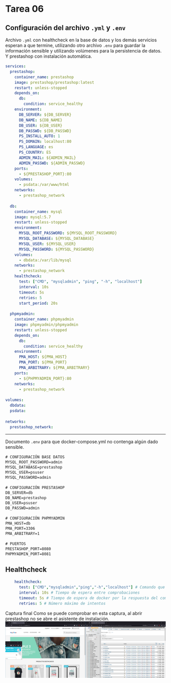# Tarea 06

## Configuración del archivo ``.yml`` y ``.env``

Archivo ``.yml`` con healthcheck en la base de datos y los demás servicios esperan a que termine, utilizando otro archivo ``.env`` para guardar la información sensible y utilizando
volúmenes para la persistencia de datos. Y prestashop con instalación automática.
`````yaml
services:
  prestashop:
    container_name: prestashop
    image: prestashop/prestashop:latest
    restart: unless-stopped
    depends_on:
      db:
        condition: service_healthy
    environment:
      DB_SERVER: ${DB_SERVER}
      DB_NAME: ${DB_NAME}
      DB_USER: ${DB_USER}
      DB_PASSWD: ${DB_PASSWD}
      PS_INSTALL_AUTO: 1
      PS_DOMAIN: localhost:80
      PS_LANGUAGE: es
      PS_COUNTRY: ES
      ADMIN_MAIL: ${ADMIN_MAIL}
      ADMIN_PASSWD: ${ADMIN_PASSWD}
    ports:
      - ${PRESTASHOP_PORT}:80
    volumes:
      - psdata:/var/www/html
    networks:
      - prestashop_network

  db:
    container_name: mysql
    image: mysql:5.7
    restart: unless-stopped
    environment:
      MYSQL_ROOT_PASSWORD: ${MYSQL_ROOT_PASSWORD}
      MYSQL_DATABASE: ${MYSQL_DATABASE}
      MYSQL_USER: ${MYSQL_USER}
      MYSQL_PASSWORD: ${MYSQL_PASSWORD}
    volumes:
      - dbdata:/var/lib/mysql
    networks:
      - prestashop_network
    healthcheck:
      test: ["CMD", "mysqladmin", "ping", "-h", "localhost"]
      interval: 10s
      timeout: 5s
      retries: 5
      start_period: 20s

  phpmyadmin:
    container_name: phpmyadmin
    image: phpmyadmin/phpmyadmin
    restart: unless-stopped
    depends_on:
      db:
        condition: service_healthy
    environment:
      PMA_HOST: ${PMA_HOST}
      PMA_PORT: ${PMA_PORT}
      PMA_ARBITRARY: ${PMA_ARBITRARY}
    ports:
      - ${PHPMYADMIN_PORT}:80
    networks:
      - prestashop_network

volumes:
  dbdata:
  psdata:

networks:
  prestashop_network:

`````
---
Documento ``.env`` para que docker-compose.yml no contenga algún dado sensible.
`````shell
# CONFIGURACIÓN BASE DATOS
MYSQL_ROOT_PASSWORD=admin
MYSQL_DATABASE=prestashop
MYSQL_USER=psuser
MYSQL_PASSWORD=admin

# CONFIGURACIÓN PRESTASHOP
DB_SERVER=db
DB_NAME=prestashop
DB_USER=psuser
DB_PASSWD=admin

# CONFIGURACIÓN PHPMYADMIN
PMA_HOST=db
PMA_PORT=3306
PMA_ARBITRARY=1

# PUERTOS
PRESTASHOP_PORT=8080
PHPMYADMIN_PORT=8081
`````

## Healthcheck
````yaml
    healthcheck:
      test: ["CMD","mysqladmin","ping","-h","localhost"] # Comando que se ejecuta
      interval: 10s # Tiempo de espera entre comprobaciones
      timeout: 5s # Tiempo de espera de docker por la respuesta del comando
      retries: 5 # Número máximo de intentos
````

Captura final
Como se puede comprobar en esta captura, al abrir prestashop no se abre el asistente de instalación.
![1.PNG](img%2F1.PNG)